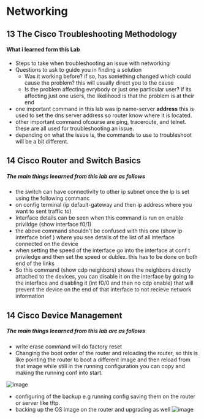 # Networking

## 13 The Cisco Troubleshooting Methodology
#### What i learned form this Lab

 * Steps to take when troubleshooting an issue with networking
 * Questions to ask to guide you in finding a solution 
     * Was it working before? if so, has something changed which could cause the problem? this will usually direct you to the cause
     * Is the problem affecting evrybody or just one particular user? if its affecting just one users, the likelihood is that the problem is at their end
 * one important command in this lab was ip name-server **address** this is used to set the dns server address so router know where it is located.
 * other important command ofcourse are ping, traceroute, and telnet. these are all used for troubleshooting an issue.
 * depending on what the issue is, the commands to use to troubleshoot will be a bit different.
 
 ## 14 Cisco Router and Switch Basics
##### The main things leearned from this lab are as follows 

 
 * the switch can have connectivity to other ip subnet once the ip is set using the following commanc
 * on config terminal (ip default-gateway and then ip address where you want to sent traffic to)
 * Interface details can be seen when this command is run on enable privildge (show interface f0/1)
 * the above command shouldn't be confused with this one (show ip interface brief ) where you see details of the list of all interface connected on the device
 * when setting the speed of the interface go into the interface at conf t priviledge and then set the speed or dublex. this has to be done on both end of the links
 * So this command (show cdp neighbors) shows the neighbors directly attached to the devices, you can disable it on the interface by going to the interface and disabling it (int f0/0 and then no cdp enable) that will prevent the device on the end of that interface to not recieve network information
 
 
 ## 14 Cisco Device Management
##### The main things leearned from this lab are as follows 

* write erase command will do factory reset
* Changing the boot order of the router and reloading the router, so this is like pointing the router to boot a different image and then reload from that image while still in the running configuration you can copy and making the running conf into start.

![image](https://user-images.githubusercontent.com/110028539/184810228-83abbc8e-da4e-44c9-bccf-d62d6a6468d4.png)

* configuring of the backup e.g running config saving them on the router or server like tftp.
* backing up the OS image on the router and upgrading as well
![image](https://user-images.githubusercontent.com/110028539/184810569-6d6a4298-465b-4616-b9c8-1d7a911c975d.png)


 
       
